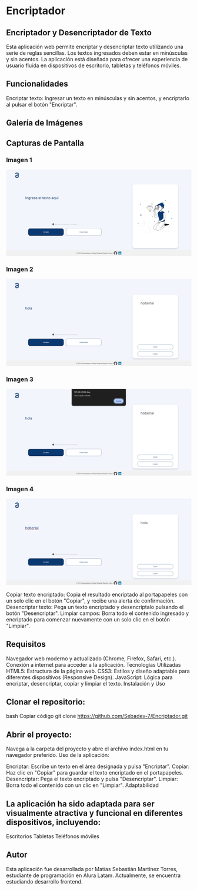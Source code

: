 # Encriptador

## **Encriptador y Desencriptador de Texto**
Esta aplicación web permite encriptar y desencriptar texto utilizando una serie de reglas sencillas. Los textos ingresados deben estar en minúsculas y sin acentos. La aplicación está diseñada para ofrecer una experiencia de usuario fluida en dispositivos de escritorio, tabletas y teléfonos móviles.

## **Funcionalidades**
Encriptar texto: Ingresar un texto en minúsculas y sin acentos, y encriptarlo al pulsar el botón "Encriptar".
## Galería de Imágenes

## Capturas de Pantalla

### Imagen 1
![Descripción de la imagen 1](imagenes/1.png)

### Imagen 2
![Descripción de la imagen 2](imagenes/2.png)

### Imagen 3
![Descripción de la imagen 3](imagenes/3.png)

### Imagen 4
![Descripción de la imagen 4](imagenes/4.png)



Copiar texto encriptado: Copia el resultado encriptado al portapapeles con un solo clic en el botón "Copiar", y recibe una alerta de confirmación.
Desencriptar texto: Pega un texto encriptado y desencríptalo pulsando el botón "Desencriptar".
Limpiar campos: Borra todo el contenido ingresado y encriptado para comenzar nuevamente con un solo clic en el botón "Limpiar".

## **Requisitos**
Navegador web moderno y actualizado (Chrome, Firefox, Safari, etc.).
Conexión a internet para acceder a la aplicación.
Tecnologías Utilizadas
HTML5: Estructura de la página web.
CSS3: Estilos y diseño adaptable para diferentes dispositivos (Responsive Design).
JavaScript: Lógica para encriptar, desencriptar, copiar y limpiar el texto.
Instalación y Uso

## **Clonar el repositorio:**
bash
Copiar código
git clone https://github.com/Sebadev-7/Encriptador.git

## **Abrir el proyecto:**

Navega a la carpeta del proyecto y abre el archivo index.html en tu navegador preferido.
Uso de la aplicación:

Encriptar: Escribe un texto en el área designada y pulsa "Encriptar".
Copiar: Haz clic en "Copiar" para guardar el texto encriptado en el portapapeles.
Desencriptar: Pega el texto encriptado y pulsa "Desencriptar".
Limpiar: Borra todo el contenido con un clic en "Limpiar".
Adaptabilidad
## **La aplicación ha sido adaptada para ser visualmente atractiva y funcional en diferentes dispositivos, incluyendo:**

Escritorios
Tabletas
Teléfonos móviles

## Autor
Esta aplicación fue desarrollada por Matías Sebastián Martínez Torres, estudiante de programación en Alura Latam. Actualmente, se encuentra estudiando desarrollo frontend.
